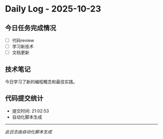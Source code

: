 # Daily Log - 2025-10-23

## 今日任务完成情况
- [ ] 代码review
- [ ] 学习新技术
- [ ] 文档更新

## 技术笔记
今日学习了新的编程概念和最佳实践。

## 代码提交统计
- 提交时间: 21:02:53
- 自动化脚本生成

---
*此日志由自动化脚本生成*

